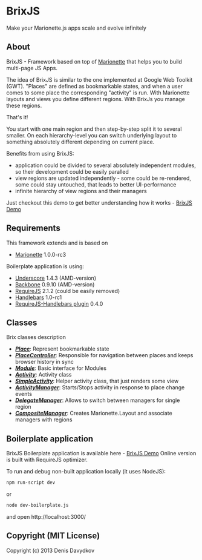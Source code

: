 # BrixJS

Make your Marionette.js apps scale and evolve infinitely

## About

BrixJS - Framework based on top of [Marionette](http://marionettejs.com/) that helps you to build multi-page JS Apps.

The idea of BrixJS is similar to the one implemented at Google Web Toolkit (GWT).
"Places" are defined as bookmarkable states, and when a user comes to some place the corresponding "activity" is run.
With Marionette layouts and views you define different regions.
With BrixJs you manage these regions.

That's it!

You start with one main region and then step-by-step split it to several smaller.
On each hierarchy-level you can switch underlying layout to something absolutely different depending on current place.

Benefits from using BrixJS:

* application could be divided to several absolutely independent modules, so their development could be easily paralled
* view regions are updated independently - some could be re-rendered, some could stay untouched, that leads to better UI-performance
* infinite hierarchy of view regions and their managers

Just checkout this demo to get better understanding how it works - [BrixJS Demo](http://brixjs.com/boilerplate/)

## Requirements

This framework extends and is based on

* [Marionette](http://marionettejs.com/) 1.0.0-rc3

Boilerplate application is using:

* [Underscore](https://github.com/amdjs/underscore) 1.4.3 (AMD-version)
* [Backbone](https://github.com/amdjs/backbone) 0.9.10 (AMD-version)
* [RequireJS](https://github.com/jrburke/requirejs) 2.1.2 (could be easily removed)
* [Handlebars](handlebarsjs.com) 1.0-rc1
* [RequireJS-Handlebars plugin](https://github.com/SlexAxton/require-handlebars-plugin) 0.4.0

## Classes

Brix classes description

* [***Place***](https://github.com/beenokle/brixjs/blob/master/docs/place.md): Represent bookmarkable state
* [***PlaceController***](https://github.com/beenokle/brixjs/blob/master/docs/placecontroller.md): Responsible for navigation between places and keeps browser history in sync
* [***Module***](https://github.com/beenokle/brixjs/blob/master/docs/module.md): Basic interface for Modules
* [***Activity***](https://github.com/beenokle/brixjs/blob/master/docs/activity.md): Activity class
* [***SimpleActivity***](https://github.com/beenokle/brixjs/blob/master/docs/simpleactivity.md): Helper activity class, that just renders some view
* [***ActivityManager***](https://github.com/beenokle/brixjs/blob/master/docs/activitymanager.md): Starts/Stops activity in response to place change events
* [***DelegateManager***](https://github.com/beenokle/brixjs/blob/master/docs/delegatemanager.md): Allows to switch between managers for single region
* [***CompositeManager***](https://github.com/beenokle/brixjs/blob/master/docs/compositemanager.md): Creates Marionette.Layout and associate managers with regions


## Boilerplate application

BrixJS Boilerplate application is available here - [BrixJS Demo](http://brixjs.com/boilerplate/)
Online version is built with RequireJS optimizer.

To run and debug non-built application locally (it uses NodeJS):

```sh
npm run-script dev
```

or

```sh
node dev-boilerplate.js
```

and open http://localhost:3000/

## Copyright (MIT License)

Copyright (c) 2013 Denis Davydkov
